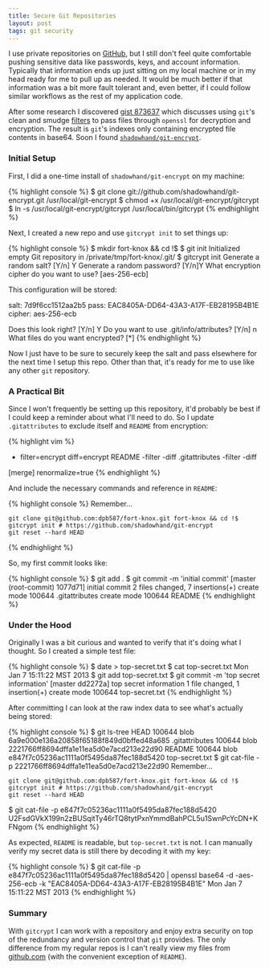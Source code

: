 ```yaml
---
title: Secure Git Repositories
layout: post
tags: git security
---
```


I use private repositories on [GitHub][1], but I still don't feel quite comfortable pushing sensitive data like
passwords, keys, and account information. Typically that information ends up just sitting on my local machine or in my
head ready for me to pull up as needed. It would be much better if that information was a bit more fault tolerant and,
even better, if I could follow similar workflows as the rest of my application code.

After some research I discovered [gist 873637][2] which discusses using `git`'s clean and smudge [filters][4] to pass
files through `openssl` for decryption and encryption. The result is `git`'s indexes only containing encrypted file
contents in base64. Soon I found [`shadowhand/git-encrypt`][3].


### Initial Setup

First, I did a one-time install of `shadowhand/git-encrypt` on my machine:

{% highlight console %}
$ git clone git://github.com/shadowhand/git-encrypt.git /usr/local/git-encrypt
$ chmod +x /usr/local/git-encrypt/gitcrypt
$ ln -s /usr/local/git-encrypt/gitcrypt /usr/local/bin/gitcrypt
{% endhighlight %}

Next, I created a new repo and use `gitcrypt init` to set things up:

{% highlight console %}
$ mkdir fort-knox && cd !$
$ git init
Initialized empty Git repository in /private/tmp/fort-knox/.git/
$ gitcrypt init
Generate a random salt? [Y/n] Y
Generate a random password? [Y/n]Y
What encryption cipher do you want to use? [aes-256-ecb] 

This configuration will be stored:

salt:   7d9f6cc1512aa2b5
pass:   EAC8405A-DD64-43A3-A17F-EB28195B4B1E
cipher: aes-256-ecb

Does this look right? [Y/n] Y
Do you want to use .git/info/attributes? [Y/n] n
What files do you want encrypted? [*] 
{% endhighlight %}

Now I just have to be sure to securely keep the salt and pass elsewhere for the next time I setup this repo. Other than
that, it's ready for me to use like any other `git` repository.


### A Practical Bit

Since I won't frequently be setting up this repository, it'd probably be best if I could keep a reminder about what I'll
need to do. So I update `.gitattributes` to exclude itself and `README` from encryption:

{% highlight vim %}
* filter=encrypt diff=encrypt
README -filter -diff
.gitattributes -filter -diff

[merge]
    renormalize=true
{% endhighlight %}

And include the necessary commands and reference in `README`:

{% highlight console %}
Remember...

    git clone git@github.com:dpb587/fort-knox.git fort-knox && cd !$
    gitcrypt init # https://github.com/shadowhand/git-encrypt
    git reset --hard HEAD
{% endhighlight %}

So, my first commit looks like:

{% highlight console %}
$ git add .
$ git commit -m 'initial commit'
[master (root-commit) 1077d71] initial commit
 2 files changed, 7 insertions(+)
 create mode 100644 .gitattributes
 create mode 100644 README
{% endhighlight %}


### Under the Hood

Originally I was a bit curious and wanted to verify that it's doing what I thought. So I created a simple test file:

{% highlight console %}
$ date > top-secret.txt
$ cat top-secret.txt 
Mon Jan  7 15:11:22 MST 2013
$ git add top-secret.txt
$ git commit -m 'top secret information'
[master dd2272a] top secret information
 1 file changed, 1 insertion(+)
 create mode 100644 top-secret.txt
{% endhighlight %}

After committing I can look at the raw index data to see what's actually being stored:

{% highlight console %}
$ git ls-tree HEAD
100644 blob 6a9e000e136a20858f65188f849d0bffed48a685	.gitattributes
100644 blob 2221766ff8694dffa1e11ea5d0e7acd213e22d90	README
100644 blob e847f7c05236ac1111a0f5495da87fec188d5420	top-secret.txt
$ git cat-file -p 2221766ff8694dffa1e11ea5d0e7acd213e22d90
Remember...

    git clone git@github.com:dpb587/fort-knox.git fort-knox && cd !$
    gitcrypt init # https://github.com/shadowhand/git-encrypt
    git reset --hard HEAD
$ git cat-file -p e847f7c05236ac1111a0f5495da87fec188d5420
U2FsdGVkX199n2zBUSqitTy46rTQ8tytPxnYmmdBahPCL5u1SwnPcYcDN+KFNgom
{% endhighlight %}

As expected, `README` is readable, but `top-secret.txt` is not. I can manually verify my secret data is still there by
decoding it with my key:

{% highlight console %}
$ git cat-file -p e847f7c05236ac1111a0f5495da87fec188d5420 | openssl base64 -d -aes-256-ecb -k "EAC8405A-DD64-43A3-A17F-EB28195B4B1E"
Mon Jan  7 15:11:22 MST 2013
{% endhighlight %}


### Summary

With `gitcrypt` I can work with a repository and enjoy extra security on top of the redundancy and version control that
`git` provides. The only difference from my regular repos is I can't really view my files from [github.com][1] (with the
convenient exception of `README`).


 [1]: https://github.com/
 [2]: https://gist.github.com/873637
 [3]: https://github.com/shadowhand/git-encrypt
 [4]: http://git-scm.com/book/ch7-2.html#Keyword-Expansion
